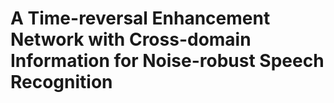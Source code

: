 # A Time-reversal Enhancement Network with Cross-domain Information for Noise-robust Speech Recognition
